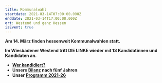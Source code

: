 ```yaml
---
title: Kommunalwahl
startdate: 2021-03-14T07:00:00.000Z
enddate: 2021-03-14T17:00:00.000Z
ort: Westend und ganz Hessen
isEvent: true
---
```

**Am 14. März finden hessenweit Kommunalwahlen statt.**

**Im Wiesbadener Westend tritt DIE LINKE wieder mit 13 Kandidatinnen und Kandidaten an.**

* **[Wer kandidiert? ](https://www.linke-im-westend.de/die-linke-tritt-wieder-an)**
* **Unsere [Bilanz](https://www.linke-im-westend.de/die-linke-tritt-wieder-an) nach fünf Jahren**
* **Unser [Programm 2021-26](https://www.linke-im-westend.de/programm-2021-26)**